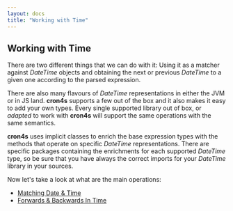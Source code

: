 ```yaml
---
layout: docs
title: "Working with Time"
---
```


## Working with Time

There are two different things that we can do with it: Using it as a matcher against _DateTime_ objects
and obtaining the next or previous _DateTime_ to a given one according to the parsed expression.

There are also many flavours of _DateTime_ representations in either the JVM or in JS land. **cron4s**
supports a few out of the box and it also makes it easy to add your own types. Every single
supported library out of box, or _adapted_ to work with **cron4s** will support the same
operations with the same semantics.

**cron4s** uses implicit classes to enrich the base expression types with the methods that operate
on specific _DateTime_ representations. There are specific packages containing the enrichments for
each supported _DateTime_ type, so be sure that you have always the correct imports for your _DateTime_
library in your sources.

Now let's take a look at what are the main operations:

-   [Matching Date & Time](time_usage/matching.html)
-   [Forwards & Backwards In Time](time_usage/forward_backwards.html)